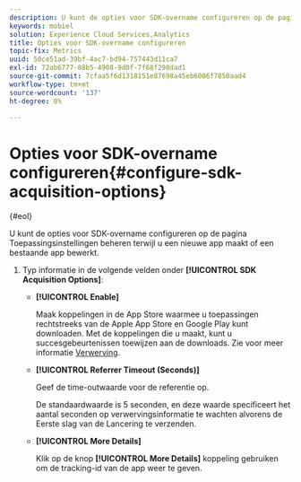 ```yaml
---
description: U kunt de opties voor SDK-overname configureren op de pagina Toepassingsinstellingen beheren terwijl u een nieuwe app maakt of een bestaande app bewerkt.
keywords: mobiel
solution: Experience Cloud Services,Analytics
title: Opties voor SDK-overname configureren
topic-fix: Metrics
uuid: 50ce51ad-39bf-4ac7-bd94-757443d11ca7
exl-id: 72ab6777-88b5-4908-9d0f-7f68f298dad1
source-git-commit: 7cfaa5f6d1318151e87698a45eb6006f7850aad4
workflow-type: tm+mt
source-wordcount: '137'
ht-degree: 0%

---
```


# Opties voor SDK-overname configureren{#configure-sdk-acquisition-options}

{#eol}

U kunt de opties voor SDK-overname configureren op de pagina Toepassingsinstellingen beheren terwijl u een nieuwe app maakt of een bestaande app bewerkt.

1. Typ informatie in de volgende velden onder **[!UICONTROL SDK Acquisition Options]**:

   * **[!UICONTROL Enable]**

      Maak koppelingen in de App Store waarmee u toepassingen rechtstreeks van de Apple App Store en Google Play kunt downloaden. Met de koppelingen die u maakt, kunt u succesgebeurtenissen toewijzen aan de downloads. Zie voor meer informatie [Verwerving](/help/using/acquisition-main/acquisition-main.md).

   * **[!UICONTROL Referrer Timeout (Seconds)]**

      Geef de time-outwaarde voor de referentie op.

      De standaardwaarde is 5 seconden, en deze waarde specificeert het aantal seconden op verwervingsinformatie te wachten alvorens de Eerste slag van de Lancering te verzenden.

   * **[!UICONTROL More Details]**

      Klik op de knop **[!UICONTROL More Details]** koppeling gebruiken om de tracking-id van de app weer te geven.
